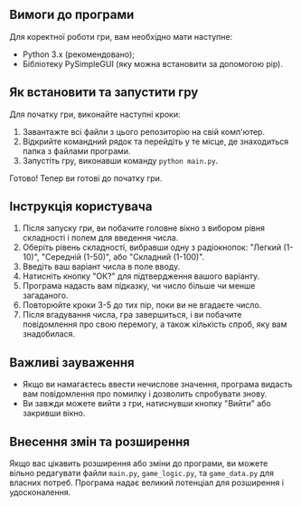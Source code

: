 ## Вимоги до програми

Для коректної роботи гри, вам необхідно мати наступне:

- Python 3.x (рекомендовано);
- Бібліотеку PySimpleGUI (яку можна встановити за допомогою pip).

## Як встановити та запустити гру

Для початку гри, виконайте наступні кроки:

1. Завантажте всі файли з цього репозиторію на свій комп'ютер.
2. Відкрийте командний рядок та перейдіть у те місце, де знаходиться папка з файлами програми.
3. Запустіть гру, виконавши команду `python main.py`.

Готово! Тепер ви готові до початку гри.

## Інструкція користувача

1. Після запуску гри, ви побачите головне вікно з вибором рівня складності і полем для введення числа.
2. Оберіть рівень складності, вибравши одну з радіокнопок: "Легкий (1-10)", "Середній (1-50)", або "Складний (1-100)".
3. Введіть ваш варіант числа в поле вводу.
4. Натисніть кнопку "ОК?" для підтвердження вашого варіанту.
5. Програма надасть вам підказку, чи число більше чи менше загаданого.
6. Повторюйте кроки 3-5 до тих пір, поки ви не вгадаєте число.
7. Після вгадування числа, гра завершиться, і ви побачите повідомлення про свою перемогу, а також кількість спроб, яку вам знадобилася.

## Важливі зауваження

- Якщо ви намагаєтесь ввести нечислове значення, програма видасть вам повідомлення про помилку і дозволить спробувати знову.
- Ви завжди можете вийти з гри, натиснувши кнопку "Вийти" або закривши вікно.

## Внесення змін та розширення

Якщо вас цікавить розширення або зміни до програми, ви можете вільно редагувати файли `main.py`, `game_logic.py`, та `game_data.py` для власних потреб. Програма надає великий потенціал для розширення і удосконалення.
